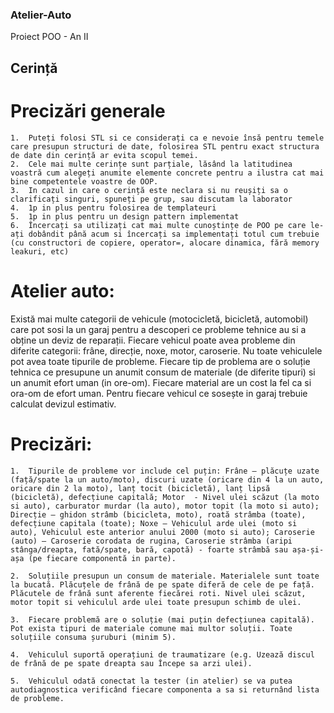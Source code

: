 ### Atelier-Auto

Proiect POO - An II

## Cerință

# Precizări generale

    1.	Puteți folosi STL si ce considerați ca e nevoie însă pentru temele care presupun structuri de date, folosirea STL pentru exact structura de date din cerință ar evita scopul temei.
    2.	Cele mai multe cerințe sunt parțiale, lăsând la latitudinea voastră cum alegeți anumite elemente concrete pentru a ilustra cat mai bine competentele voastre de OOP.
    3.	In cazul in care o cerință este neclara si nu reușiți sa o clarificați singuri, spuneți pe grup, sau discutam la laborator
    4.	1p in plus pentru folosirea de templateuri
    5.	1p in plus pentru un design pattern implementat
    6.	Încercați sa utilizați cat mai multe cunoștințe de POO pe care le-ați dobândit până acum si încercați sa implementați totul cum trebuie (cu constructori de copiere, operator=, alocare dinamica, fără memory leakuri, etc)
    
# Atelier auto: 

   Există mai multe categorii de vehicule (motocicletă, bicicletă, automobil) care pot sosi la un garaj pentru a descoperi ce probleme tehnice au si a obține un deviz de reparații. Fiecare vehicul poate avea probleme din diferite categorii: frâne, direcție, noxe, motor, caroserie. Nu toate vehiculele pot avea toate tipurile de probleme. Fiecare tip de problema are o soluție tehnica ce presupune un anumit consum de materiale (de diferite tipuri) si un anumit efort uman (in ore-om). Fiecare material are un cost la fel ca si ora-om de efort uman. Pentru fiecare vehicul ce sosește in garaj trebuie calculat devizul estimativ.
   
# Precizări: 

    1.	Tipurile de probleme vor include cel puțin: Frâne – plăcuțe uzate (față/spate la un auto/moto), discuri uzate (oricare din 4 la un auto, oricare din 2 la moto), lanț tocit (bicicletă), lanț lipsă (bicicletă), defecțiune capitală; Motor  - Nivel ulei scăzut (la moto si auto), carburator murdar (la auto), motor topit (la moto si auto); Direcție – ghidon strâmb (bicicleta, moto), roată strâmba (toate), defecțiune capitala (toate); Noxe – Vehiculul arde ulei (moto si auto), Vehiculul este anterior anului 2000 (moto si auto); Caroserie (auto) – Caroserie corodata de rugina, Caroserie strâmba (aripi stânga/dreapta, fată/spate, bară, capotă) - foarte strâmbă sau așa-și-așa (pe fiecare componentă in parte).

    2.	Soluțiile presupun un consum de materiale. Materialele sunt toate la bucată. Plăcuțele de frână de pe spate diferă de cele de pe față. Plăcutele de frână sunt aferente fiecărei roti. Nivel ulei scăzut, motor topit si vehiculul arde ulei toate presupun schimb de ulei.

    3.	Fiecare problemă are o soluție (mai puțin defecțiunea capitală). Pot exista tipuri de materiale comune mai multor soluții. Toate soluțiile consuma șuruburi (minim 5). 

    4.	Vehiculul suportă operațiuni de traumatizare (e.g. Uzează discul de frână de pe spate dreapta sau Începe sa arzi ulei).

    5.	Vehiculul odată conectat la tester (in atelier) se va putea autodiagnostica verificând fiecare componenta a sa si returnând lista de probleme.



